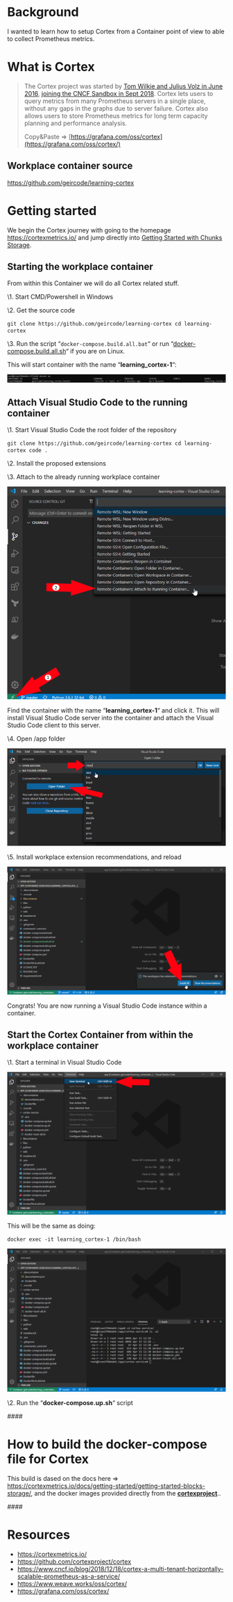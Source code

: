  

# Background

I wanted to learn how to setup Cortex from a Container point of view to able to collect Prometheus metrics.

# What is Cortex

> The Cortex project was started by [Tom Wilkie and Julius Volz in June 2016](https://promcon.io/2016-berlin/talks/multitenant-scale-out-prometheus/), [joining the CNCF Sandbox in Sept 2018](https://www.cncf.io/blog/2018/12/18/cortex-a-multi-tenant-horizontally-scalable-prometheus-as-a-service/). Cortex lets users to query metrics from many Prometheus servers in a  single place, without any gaps in the graphs due to server failure.  Cortex also allows users to store Prometheus metrics for long term  capacity planning and performance analysis.
>
> Copy&Paste => [https://grafana.com/oss/cortex](https://grafana.com/oss/cortex/)

## Workplace container source

https://github.com/geircode/learning-cortex 

# Getting started

We begin the Cortex journey with going to the homepage https://cortexmetrics.io/ and jump directly into [Getting Started with Chunks Storage](https://cortexmetrics.io/docs/getting-started/getting-started-chunks-storage/).

## Starting the workplace container

From within this Container we will do all Cortex related stuff.

\1. Start CMD/Powershell in Windows

\2. Get the source code

```
git clone https://github.com/geircode/learning-cortex cd learning-cortex
```

\3. Run the script “`docker-compose.build.all.bat`“ or run “[docker-compose.build.all.sh](http://docker-compose.build.all.sh)“ if you are on Linux.

This will start container with the name “**learning_cortex-1**“:

![geircode > 2020-04-15: Learning VictoriaMetrics in Container > image-20200415-121132.png](images/image-20200415-121132.png)

## Attach Visual Studio Code to the running container

\1. Start Visual Studio Code the root folder of the repository

```
git clone https://github.com/geircode/learning-cortex cd learning-cortex code .
```

\2. Install the proposed extensions

\3. Attach to the already running workplace container

![geircode > 2020-04-15: Learning VictoriaMetrics in Container > image-20200415-121914.png](images/image-20200415-121914.png)

Find the container with the name “**learning_cortex-1**“ and click it. This will install Visual Studio Code server into the  container and attach the Visual Studio Code client to this server.

\4. Open /app folder

![geircode > 2020-04-15: Learning VictoriaMetrics in Container > image-20200415-122226.png](images/image-20200415-122226.png)

\5. Install workplace extension recommendations, and reload

![geircode > 2020-04-15: Learning VictoriaMetrics in Container > image-20200415-122416.png](images/image-20200415-122416.png)

Congrats! You are now running a Visual Studio Code instance within a container.

## Start the Cortex Container from within the workplace container

\1. Start a terminal in Visual Studio Code

![geircode > 2020-04-15: Learning VictoriaMetrics in Container > image-20200415-123710.png](images/image-20200415-123710.png)

This will be the same as doing:

```
docker exec -it learning_cortex-1 /bin/bash
```

![geircode > 2020-04-15: Learning VictoriaMetrics in Container > image-20200415-123958.png](images/image-20200415-123958.png)

\2. Run the “**docker-compose.up.sh**“ script



\####

# How to build the **docker-compose** file for Cortex

This build is dased on the docs here => https://cortexmetrics.io/docs/getting-started/getting-started-blocks-storage/, and the docker images provided directly from the [**cortexproject**](https://hub.docker.com/u/cortexproject)..





\####

# Resources

- https://cortexmetrics.io/
- https://github.com/cortexproject/cortex
- https://www.cncf.io/blog/2018/12/18/cortex-a-multi-tenant-horizontally-scalable-prometheus-as-a-service/
- https://www.weave.works/oss/cortex/
- https://grafana.com/oss/cortex/







​        

 